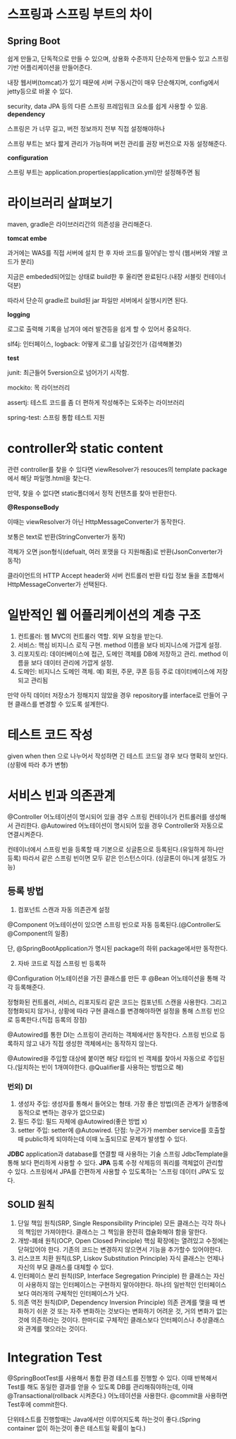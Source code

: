 # 스프링과 스프링 부트의 차이

## Spring Boot
쉽게 만들고, 단독적으로 만들 수 있으며, 상용화 수준까지 단순하게 만들수 있고
스프링 기반 어플리케이션을 만들어준다.

내장 웹서버(tomcat)가 있기 때문에 서버 구동시간이 매우 단순해지며, config에서 jetty등으로 바꿀 수 있다.

security, data JPA 등의 다른 스프링 프레임워크 요소를 쉽게 사용할 수 있음.
**dependency**

스프링은 가 너무 길고, 버전 정보까지 전부 직접 설정해야하나

스프링 부트는 보다 짧게 관리가 가능하며 버전 관리를 권장 버전으로 자동 설정해준다.

**configuration**

스프링 부트는 application.properties(application.yml)만 설정해주면 됨

# 라이브러리 살펴보기

maven, gradle은 라이브러리간의 의존성을 관리해준다.

**tomcat embe**

과거에는 WAS를 직접 서버에 설치 한 후 자바 코드를 밀어넣는 방식 (웹서버와 개발 코드가 분리)

지금은 embeded되어있는 상태로 build한 후 올리면 완료된다.(내장 서블릿 컨테이너 덕분)

따라서 단순히 gradle르 build된 jar 파일만 서버에서 실행시키면 된다.

**logging**

로그로 출력해 기록을 남겨야 에러 발견등을 쉽게 할 수 있어서 중요하다.

slf4j: 인터페이스, logback: 어떻게 로그를 남길것인가 (검색해볼것)

**test**

junit: 최근들어 5version으로 넘어가기 시작함.

mockito: 목 라이브러리

assertj: 테스트 코드를 좀 더 편하게 작성해주는 도와주는 라이브러리

spring-test: 스프링 통합 테스트 지원

# controller와 static content

관련 controller를 찾을 수 있다면 viewResolver가 resouces의 template package에서 해당 파일명.html을 찾는다.

만약, 찾을 수 없다면 static폴더에서 정적 컨텐츠를 찾아 반환한다.

**@ResponseBody**

이때는 viewResolver가 아닌 HttpMessageConverter가 동작한다.

보통은 text로 반환(StringConverter가 동작)

객체가 오면 json형식(defualt, 여러 포맷을 다 지원해줌)로 반환(JsonConverter가 동작)

클라이언트의 HTTP Accept header와 서버 컨트롤러 반환 타입 정보 둘을 조합해서 HttpMessageConverter가 선택된다.

# 일반적인 웹 어플리케이션의 계층 구조
1. 컨트롤러: 웹 MVC의 컨트롤러 역할. 외부 요청을 받는다.
2. 서비스: 핵심 비지니스 로직 구현. method 이름을 보다 비지니스에 가깝게 설정.
3. 리포지토리: 데이터베이스에 접근, 도메인 객체를 DB에 저장하고 관리. method 이름을 보다 데이터 관리에 가깝게 설정.
4. 도메인: 비지니스 도메인 객체. 예) 회원, 주문, 쿠폰 등등 주로 데이터베이스에 저장되고 관리됨

만약 아직 데이터 저장소가 정해지지 않았을 경우 repository를 interface로 만들어 구현 클래스를 변경할 수 있도록 설계한다.

# 테스트 코드 작성
given when then 으로 나누어서 작성하면 긴 테스트 코드일 경우 보다 명확히 보인다.
(상황에 따라 추가 변형)

# 서비스 빈과 의존관계
@Controller 어노테이션이 명시되어 있을 경우 스프링 컨테이너가 컨트롤러를 생성해서 관리한다.
@Autowired 어노테이션이 명시되어 있을 경우 Controller와 자동으로 연결시켜준다.

컨테이너에서 스프링 빈을 등록할 때 기본으로 싱글톤으로 등록된다.(유일하게 하나만 등록)
따라서 같은 스프링 빈이면 모두 같은 인스턴스이다. (싱글톤이 아니게 설정도 가능)

## 등록 방법
1. 컴포넌트 스캔과 자동 의존관계 설정

@Component 어노테이션이 있으면 스프링 빈으로 자동 등록된다.(@Controller도 @Component의 일종)

단, @SpringBootApplication가 명시된 package의 하위 package에서만 동작한다.

2. 자바 코드로 직접 스프링 빈 등록하

@Configuration 어노테이션을 가진 클래스를 만든 후 @Bean 어노테이션을 통해 각각 등록해준다.


정형화된 컨트롤러, 서비스, 리포지토리 같은 코드는 컴포넌트 스캔을 사용한다.
그리고 정형화되지 않거나, 상황에 따라 구현 클래스를 변경해야하면 설정을 통해 스프링 빈으로 등록한다.(직접 등록의 장점)

@Autowired를 통한 DI는 스프링이 관리하는 객체에서만 동작한다. 스프링 빈으로 등록하지 않고 내가 직접 생성한 객체에서는 동작하지 않는다.

@Autowired을 주입할 대상에 붙이면 해당 타입의 빈 객체를 찾아서 자동으로 주입된다.(일치하는 빈이 1개여야한다. @Qualifier를 사용하는 방법으로 해)

### 번외) DI
1. 생성자 주입: 생성자를 통해서 들어오는 형태. 가장 좋은 방법(의존 관계가 실행중에 동적으로 변하는 경우가 없으므로)
2. 필드 주입: 필드 자체에 @Autowired(좋은 방법 x)
3. setter 주입: setter에 @Autowired. 단점: 누군가가 member service를 호출할때 public하게 되야하는데 이때 노출되므로 문제가 발생할 수 있다.

**JDBC**
application과 database를 연결할 때 사용하는 기술
스프링 JdbcTemplate을 통해 보다 편리하게 사용할 수 있다.
**JPA**
등록 수정 삭제등의 쿼리를 객체없이 관리할 수 있다.
스프링에서 JPA를 간편하게 사용할 수 있도록하는 '스프링 데이터 JPA'도 있다. 

## SOLID 원칙
1. 단일 책임 원칙(SRP, Single Responsibility Principle)
모든 클래스는 각각 하나의 책임만 가져야한다. 클래스는 그 책임을 완전히 캡슐화해야 함을 말한다.
2. 개방-폐쇄 원칙(OCP, Open Closed Principle) 핵심
확장에는 열려있고 수정에는 닫혀있어야 한다. 기존의 코드는 변경하지 않으면서 기능을 추가할수 있어야한다.
3. 리스코프 치환 원칙(LSP, Liskov Substitution Principle)
자식 클래스는 언제나 자신의 부모 클래스를 대체할 수 있다.
4. 인터페이스 분리 원칙(ISP, Interface Segregation Principle)
한 클래스는 자신이 사용하지 않는 인터페이스는 구현하지 말아야한다. 하나의 일반적인 인터페이스보다 여러개의 구체적인 인터페이스가 낫다.
5. 의존 역전 원칙(DIP, Dependency Inversion Principle)
의존 관계를 맺을 때 변화하기 쉬운 것 또는 자주 변화하는 것보다는 변화하기 어려운 것, 거의 변화가 없는것에 의존하라는 것이다.
한마디로 구체적인 클래스보다 인터페이스나 추상클래스와 관계를 맺으라는 것이다.

# Integration Test
@SpringBootTest를 사용해서 통합 환경 테스트를 진행할 수 있다.
이때 반복해서 Test를 해도 동일한 결과를 얻을 수 있도록 DB를 관리해줘야하는데, 이때 @Transactional(rollback 시켜준다.) 어노테이션을 사용한다.
@commit을 사용하면 Test후에 commit한다.

단위테스트를 진행할때는 Java에서만 이루어지도록 하는것이 좋다.(Spring container 없이 하는것이 좋은 테스트일 확률이 높다.)

